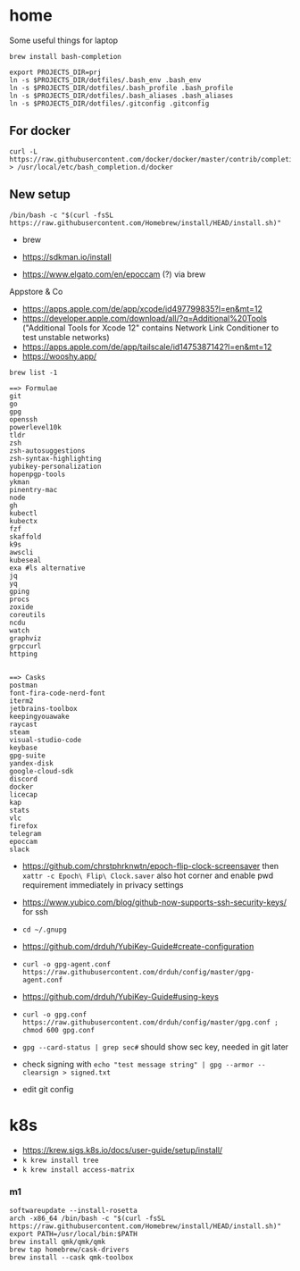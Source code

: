 # home
Some useful things for laptop


```
brew install bash-completion
```


```
export PROJECTS_DIR=prj
ln -s $PROJECTS_DIR/dotfiles/.bash_env .bash_env
ln -s $PROJECTS_DIR/dotfiles/.bash_profile .bash_profile
ln -s $PROJECTS_DIR/dotfiles/.bash_aliases .bash_aliases
ln -s $PROJECTS_DIR/dotfiles/.gitconfig .gitconfig
```


## For docker

```
curl -L https://raw.githubusercontent.com/docker/docker/master/contrib/completion/bash/docker > /usr/local/etc/bash_completion.d/docker
```


## New setup

```
/bin/bash -c "$(curl -fsSL https://raw.githubusercontent.com/Homebrew/install/HEAD/install.sh)"
```

- brew
- https://sdkman.io/install

- https://www.elgato.com/en/epoccam (?) via brew

Appstore & Co
- https://apps.apple.com/de/app/xcode/id497799835?l=en&mt=12
- https://developer.apple.com/download/all/?q=Additional%20Tools ("Additional Tools for Xcode 12" contains Network Link Conditioner to test unstable networks)
- https://apps.apple.com/de/app/tailscale/id1475387142?l=en&mt=12
- https://wooshy.app/

`brew list -1`

```
==> Formulae
git
go
gpg
openssh
powerlevel10k
tldr
zsh
zsh-autosuggestions
zsh-syntax-highlighting
yubikey-personalization 
hopenpgp-tools 
ykman 
pinentry-mac
node
gh
kubectl
kubectx
fzf
skaffold
k9s
awscli
kubeseal
exa #ls alternative
jq
yq
gping
procs
zoxide
coreutils
ncdu
watch
graphviz
grpccurl
httping


==> Casks
postman
font-fira-code-nerd-font
iterm2
jetbrains-toolbox
keepingyouawake
raycast
steam
visual-studio-code
keybase
gpg-suite
yandex-disk
google-cloud-sdk
discord
docker
licecap
kap
stats
vlc
firefox
telegram
epoccam
slack
```

- https://github.com/chrstphrknwtn/epoch-flip-clock-screensaver then `xattr -c Epoch\ Flip\ Clock.saver` also hot corner and enable pwd requirement immediately in privacy settings
- https://www.yubico.com/blog/github-now-supports-ssh-security-keys/ for ssh


- `cd ~/.gnupg`
- https://github.com/drduh/YubiKey-Guide#create-configuration
- `curl -o gpg-agent.conf https://raw.githubusercontent.com/drduh/config/master/gpg-agent.conf`
- https://github.com/drduh/YubiKey-Guide#using-keys
- `curl -o gpg.conf https://raw.githubusercontent.com/drduh/config/master/gpg.conf ; chmod 600 gpg.conf`
- `gpg --card-status | grep sec#` should show sec key, needed in git later
- check signing with `echo "test message string" | gpg --armor --clearsign > signed.txt`

- edit git config

# k8s
- https://krew.sigs.k8s.io/docs/user-guide/setup/install/
- `k krew install tree`
- `k krew install access-matrix`

### m1

```
softwareupdate --install-rosetta
arch -x86_64 /bin/bash -c "$(curl -fsSL https://raw.githubusercontent.com/Homebrew/install/HEAD/install.sh)"
export PATH=/usr/local/bin:$PATH
brew install qmk/qmk/qmk
brew tap homebrew/cask-drivers
brew install --cask qmk-toolbox
```
